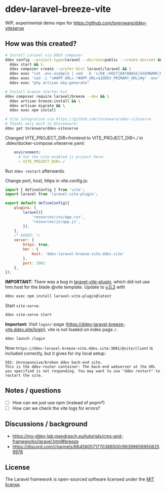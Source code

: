 # ddev-laravel-breeze-vite

WIP, experimental demo repo for https://github.com/torenware/ddev-viteserve

## How was this created?

```bash
# Install Laravel via DDEV composer
ddev config --project-type=laravel --docroot=public --create-docroot && \
  ddev start && \
  ddev composer create --prefer-dist laravel/laravel && \
  ddev exec "cat .env.example | sed  -E 's/DB_(HOST|DATABASE|USERNAME|PASSWORD)=(.*)/DB_\1=db/g' > .env" && \
  ddev exec 'sed -i "s#APP_URL=.*#APP_URL=${DDEV_PRIMARY_URL}#g" .env' && \
  ddev exec "php artisan key:generate"

# Install breeze starter kit
ddev composer require laravel/breeze --dev && \
  ddev artisan breeze:install && \
  ddev artisan migrate && \
  ddev exec npm install

# Vite integration via https://github.com/torenware/ddev-viteserve
# Thanks very much to @torenware!
ddev get torenware/ddev-viteserve
```

Changed VITE_PROJECT_DIR=frontend to VITE_PROJECT_DIR=./ in .ddev/docker-compose.viteserve.yaml:

```yaml
    environment:
      # Set the vite-enabled js project here:
      - VITE_PROJECT_DIR=./
```

Run `ddev restart` afterwards. 

Change port, host, https in vite.config.js:

```javascript
import { defineConfig } from 'vite';
import laravel from 'laravel-vite-plugin';

export default defineConfig({
    plugins: [
        laravel([
            'resources/css/app.css',
            'resources/js/app.js',
        ]),
    ],
    /* ADDED: */
    server: {
        https: true,
        hmr : {
            host: 'ddev-laravel-breeze-vite.ddev.site'
        },
        port: 3001
    },
});
```

**IMPORTANT:** There was a bug in [laravel-vite-plugin](https://www.npmjs.com/package/laravel-vite-plugin), which did not use hmr.host for the blade @vite template. Update to [v.0.3](https://github.com/laravel/vite-plugin/releases/tag/v0.3.0) with

```bash
ddev exec npm install laravel-vite-plugin@latest
```

Start `vite-serve`:

```bash
ddev vite-serve start
```

**Important:** Visit `login/`-page (https://ddev-laravel-breeze-vite.ddev.site/login), vite is not loaded on index page `/`:

```bash
ddev launch /login
```

Now `https://ddev-laravel-breeze-vite.ddev.site:3001/@vite/client` is included correctly, but it gives for my local setup:

```
502: Unresponsive/broken ddev back-end site.
This is the ddev-router container: The back-end webserver at the URL you specified is not responding. You may want to use "ddev restart" to restart the site.
```

## Notes / questions

- [ ] How can we just use npm (instead of pnpm?)
- [ ] How can we check the vite logs for errors?

## Discussions / background

- https://my-ddev-lab.mandrasch.eu/tutorials/cms-and-frameworks/laravel.html#breeze 
- https://discord.com/channels/664580571770388500/993996599506259978 

## License

The Laravel framework is open-sourced software licensed under the [MIT license](https://opensource.org/licenses/MIT).
